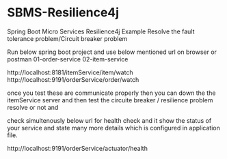 # SBMS-Resilience4j
Spring Boot Micro Services Resilience4j Example Resolve the fault tolerance problem/Circuit breaker problem


Run below spring boot project and use below mentioned url on browser or postman 
01-order-service
02-item-service

http://localhost:8181/itemService/item/watch
http://localhost:9191/orderService/order/watch

once you test these are communicate properly then you can down the the itemService server and then 
test the circuite breaker / resilience problem resolve or not and

check simultenously below url for health check and it show the status of your service and state many more details which is configured in application file.

http://localhost:9191/orderService/actuator/health


